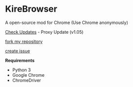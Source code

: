 # KireBrowser
A open-source mod for Chrome
(Use Chrome anonymously)


[Check Updates](https://github.com/Blagdoii/KireBrowser/releases/) - Proxy Update (v1.05)

[fork my repository](https://github.com/Blagdoii/KireBrowser/fork)

[create issue](https://github.com/Blagdoii/KireBrowser/issues/new)

**Requirements**
- Python 3
- Google Chrome
- ChromeDriver

